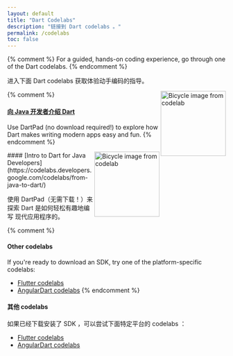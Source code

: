 ```yaml
---
layout: default
title: "Dart Codelabs"
description: "链接到 Dart codelabs 。"
permalink: /codelabs
toc: false
---
```



{% comment %}
For a guided, hands-on coding experience,
go through one of the Dart codelabs.
{% endcomment %}


进入下面 Dart codelabs 获取体验动手编码的指导。


{% comment %}
<img src="{{site.webdev}}/codelabs/images/from-java-to-dart.png" width="150px" alt="Bicycle image from codelab" align="right">
#### [向 Java 开发者介绍 Dart ](https://codelabs.developers.google.com/codelabs/from-java-to-dart/)


Use DartPad (no download required!) to explore how
Dart makes writing modern apps easy and fun.
{% endcomment %}

<img src="{{site.webdev}}/codelabs/images/from-java-to-dart.png" width="150px" alt="Bicycle image from codelab" align="right">
#### [Intro to Dart for Java Developers](https://codelabs.developers.google.com/codelabs/from-java-to-dart/)


使用 DartPad（无需下载！）来探索 Dart 是如何轻松有趣地编写
现代应用程序的。


{% comment %}
#### Other codelabs

If you're ready to download an SDK, try one of the platform-specific codelabs:

* [Flutter codelabs]({{site.flutter}}/codelabs)
* [AngularDart codelabs]({{site.webdev}}/codelabs)
{% endcomment %}

#### 其他 codelabs

如果已经下载安装了 SDK ，可以尝试下面特定平台的 codelabs ：

* [Flutter codelabs]({{site.flutter}}/codelabs)
* [AngularDart codelabs]({{site.webdev}}/codelabs)

